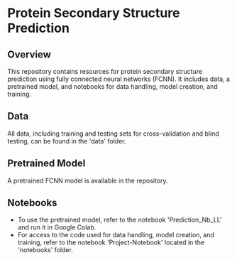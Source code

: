 # Protein Secondary Structure Prediction

## Overview
This repository contains resources for protein secondary structure prediction using fully connected neural networks (FCNN). It includes data, a pretrained model, and notebooks for data handling, model creation, and training.

## Data
All data, including training and testing sets for cross-validation and blind testing, can be found in the 'data' folder.

## Pretrained Model
A pretrained FCNN model is available in the repository.

## Notebooks
- To use the pretrained model, refer to the notebook 'Prediction_Nb_LL' and run it in Google Colab.
- For access to the code used for data handling, model creation, and training, refer to the notebook 'Project-Notebook' located in the 'notebooks' folder.

